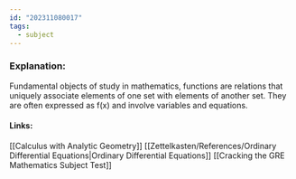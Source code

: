 ```yaml
---
id: "202311080017"
tags:
  - subject
---
```

### Explanation:
Fundamental objects of study in mathematics, functions are relations that uniquely associate elements of one set with elements of another set. They are often expressed as f(x) and involve variables and equations.
#### Links:
[[Calculus with Analytic Geometry]]
[[Zettelkasten/References/Ordinary Differential Equations|Ordinary Differential Equations]]
[[Cracking the GRE Mathematics Subject Test]]
